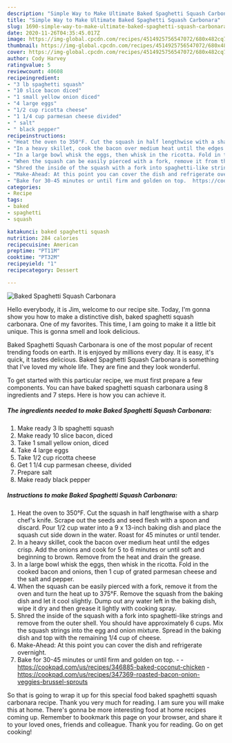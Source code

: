 ```yaml
---
description: "Simple Way to Make Ultimate Baked Spaghetti Squash Carbonara"
title: "Simple Way to Make Ultimate Baked Spaghetti Squash Carbonara"
slug: 1690-simple-way-to-make-ultimate-baked-spaghetti-squash-carbonara
date: 2020-11-26T04:35:45.017Z
image: https://img-global.cpcdn.com/recipes/4514925756547072/680x482cq70/baked-spaghetti-squash-carbonara-recipe-main-photo.jpg
thumbnail: https://img-global.cpcdn.com/recipes/4514925756547072/680x482cq70/baked-spaghetti-squash-carbonara-recipe-main-photo.jpg
cover: https://img-global.cpcdn.com/recipes/4514925756547072/680x482cq70/baked-spaghetti-squash-carbonara-recipe-main-photo.jpg
author: Cody Harvey
ratingvalue: 5
reviewcount: 40608
recipeingredient:
- "3 lb spaghetti squash"
- "10 slice bacon diced"
- "1 small yellow onion diced"
- "4 large eggs"
- "1/2 cup ricotta cheese"
- "1 1/4 cup parmesan cheese divided"
- " salt"
- " black pepper"
recipeinstructions:
- "Heat the oven to 350°F. Cut the squash in half lengthwise with a sharp chef&#39;s knife. Scrape out the seeds and seed flesh with a spoon and discard. Pour 1/2 cup water into a 9 x 13-inch baking dish and place the squash cut side down in the water. Roast for 45 minutes or until tender."
- "In a heavy skillet, cook the bacon over medium heat until the edges crisp. Add the onions and cook for 5 to 6 minutes or until soft and beginning to brown. Remove from the heat and drain the grease."
- "In a large bowl whisk the eggs, then whisk in the ricotta. Fold in the cooked bacon and onions, then 1 cup of grated parmesan cheese and the salt and pepper."
- "When the squash can be easily pierced with a fork, remove it from the oven and turn the heat up to 375°F. Remove the squash from the baking dish and let it cool slightly. Dump out any water left in the baking dish, wipe it dry and then grease it lightly with cooking spray."
- "Shred the inside of the squash with a fork into spaghetti-like strings and remove from the outer shell. You should have approximately 6 cups. Mix the squash strings into the egg and onion mixture. Spread in the baking dish and top with the remaining 1/4 cup of cheese."
- "Make-Ahead: At this point you can cover the dish and refrigerate overnight."
- "Bake for 30-45 minutes or until firm and golden on top.  https://cookpad.com/us/recipes/346885-baked-coconut-chicken https://cookpad.com/us/recipes/347369-roasted-bacon-onion-veggies-brussel-sprouts"
categories:
- Recipe
tags:
- baked
- spaghetti
- squash

katakunci: baked spaghetti squash 
nutrition: 284 calories
recipecuisine: American
preptime: "PT11M"
cooktime: "PT32M"
recipeyield: "1"
recipecategory: Dessert

---
```



![Baked Spaghetti Squash Carbonara](https://img-global.cpcdn.com/recipes/4514925756547072/680x482cq70/baked-spaghetti-squash-carbonara-recipe-main-photo.jpg)

Hello everybody, it is Jim, welcome to our recipe site. Today, I'm gonna show you how to make a distinctive dish, baked spaghetti squash carbonara. One of my favorites. This time, I am going to make it a little bit unique. This is gonna smell and look delicious.



Baked Spaghetti Squash Carbonara is one of the most popular of recent trending foods on earth. It is enjoyed by millions every day. It is easy, it's quick, it tastes delicious. Baked Spaghetti Squash Carbonara is something that I've loved my whole life. They are fine and they look wonderful.


To get started with this particular recipe, we must first prepare a few components. You can have baked spaghetti squash carbonara using 8 ingredients and 7 steps. Here is how you can achieve it.

<!--inarticleads1-->

##### The ingredients needed to make Baked Spaghetti Squash Carbonara:

1. Make ready 3 lb spaghetti squash
1. Make ready 10 slice bacon, diced
1. Take 1 small yellow onion, diced
1. Take 4 large eggs
1. Take 1/2 cup ricotta cheese
1. Get 1 1/4 cup parmesan cheese, divided
1. Prepare  salt
1. Make ready  black pepper




<!--inarticleads2-->

##### Instructions to make Baked Spaghetti Squash Carbonara:

1. Heat the oven to 350°F. Cut the squash in half lengthwise with a sharp chef&#39;s knife. Scrape out the seeds and seed flesh with a spoon and discard. Pour 1/2 cup water into a 9 x 13-inch baking dish and place the squash cut side down in the water. Roast for 45 minutes or until tender.
1. In a heavy skillet, cook the bacon over medium heat until the edges crisp. Add the onions and cook for 5 to 6 minutes or until soft and beginning to brown. Remove from the heat and drain the grease.
1. In a large bowl whisk the eggs, then whisk in the ricotta. Fold in the cooked bacon and onions, then 1 cup of grated parmesan cheese and the salt and pepper.
1. When the squash can be easily pierced with a fork, remove it from the oven and turn the heat up to 375°F. Remove the squash from the baking dish and let it cool slightly. Dump out any water left in the baking dish, wipe it dry and then grease it lightly with cooking spray.
1. Shred the inside of the squash with a fork into spaghetti-like strings and remove from the outer shell. You should have approximately 6 cups. Mix the squash strings into the egg and onion mixture. Spread in the baking dish and top with the remaining 1/4 cup of cheese.
1. Make-Ahead: At this point you can cover the dish and refrigerate overnight.
1. Bake for 30-45 minutes or until firm and golden on top. -  - https://cookpad.com/us/recipes/346885-baked-coconut-chicken - https://cookpad.com/us/recipes/347369-roasted-bacon-onion-veggies-brussel-sprouts




So that is going to wrap it up for this special food baked spaghetti squash carbonara recipe. Thank you very much for reading. I am sure you will make this at home. There's gonna be more interesting food at home recipes coming up. Remember to bookmark this page on your browser, and share it to your loved ones, friends and colleague. Thank you for reading. Go on get cooking!
